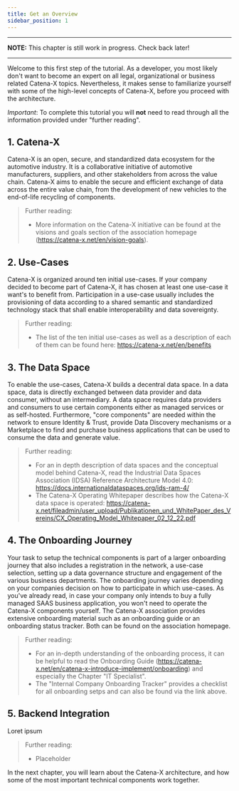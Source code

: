 ```yaml
---
title: Get an Overview
sidebar_position: 1
---
```


---
**NOTE:**
This chapter is still work in progress. Check back later!

---

Welcome to this first step of the tutorial. As a developer, you most likely don't want to become an expert on all legal, organizational or business related Catena-X topics.
Nevertheless, it makes sense to familiarize yourself with some of the high-level concepts of Catena-X, before you proceed with the architecture.

*Important*: To complete this tutorial you will **not** need to read through all the information provided under "further reading".

## 1. Catena-X

Catena-X is an open, secure, and standardized data ecosystem for the automotive industry. It is a collaborative initiative of automotive manufacturers, suppliers, and other stakeholders from across the value chain. Catena-X aims to enable the secure and efficient exchange of data across the entire value chain, from the development of new vehicles to the end-of-life recycling of components.

> Further reading:
>
> - More information on the Catena-X initiative can be found at the visions and goals section of the association homepage (<https://catena-x.net/en/vision-goals>).

## 2. Use-Cases

Catena-X is organized around ten initial use-cases. If your company decided to become part of Catena-X, it has chosen at least one use-case it want's to benefit from. Participation in a use-case usually includes the provisioning of data according to a shared semantic and standardized technology stack that shall enable interoperability and data sovereignty.

> Further reading:
>
> - The list of the ten initial use-cases as well as a description of each of them can be found here: <https://catena-x.net/en/benefits>

## 3. The Data Space

To enable the use-cases, Catena-X builds a decentral data space. In a data space, data is directly exchanged between data provider and data consumer, without an intermediary. A data space requires data providers and consumers to use certain components either as managed services or as self-hosted. Furthermore, "core components" are needed within the network to ensure Identity & Trust, provide Data Discovery mechanisms or a Marketplace to find and purchase business applications that can be used to consume the data and generate value.

> Further reading:
>
> - For an in depth description of data spaces and the conceptual model behind Catena-X, read the Industrial Data Spaces Association (IDSA) Reference Architecture Model 4.0: <https://docs.internationaldataspaces.org/ids-ram-4/>  
> - The Catena-X Operating Whitepaper describes how the Catena-X data space is operated: <https://catena-x.net/fileadmin/user_upload/Publikationen_und_WhitePaper_des_Vereins/CX_Operating_Model_Whitepaper_02_12_22.pdf>

## 4. The Onboarding Journey

Your task to setup the technical components is part of a larger onboarding journey that also includes a registration in the network, a use-case selection, setting up a data governance structure and engagement of the various business departments. The onboarding journey varies depending on your companies decision on how to participate in which use-cases. As you've already read, in case your company only intends to buy a fully managed SAAS business application, you won't need to operate the Catena-X components yourself.
 The Catena-X association provides extensive onboarding material such as an onboarding guide or an onboarding status tracker. Both can be found on the association homepage.

>Further reading:
>
> - For an in-depth understanding of the onboarding process, it can be helpful to read the Onboarding Guide (<https://catena-x.net/en/catena-x-introduce-implement/onboarding>) and especially the Chapter "IT Specialist".
> - The "Internal Company Onboarding Tracker" provides a checklist for all onboarding setps and can also be found via the link above.

## 5. Backend Integration

Loret ipsum

> Further reading:
>
> - Placeholder

In the next chapter, you will learn about the Catena-X architecture, and how some of the most important technical components work together.
